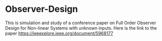# Observer-Design
This is simulation and study of a conference paper on  Full Order Observer Design for Non-linear Systems with unknown inputs.
Here is the link to the paper https://ieeexplore.ieee.org/document/5968177
